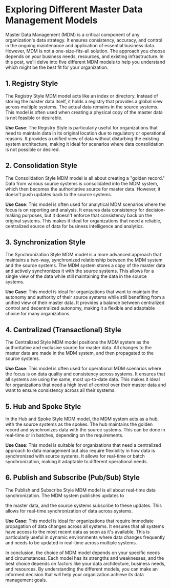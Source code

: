 # Exploring Different Master Data Management Models

Master Data Management (MDM) is a critical component of any organization's data strategy. It ensures consistency, accuracy, and control in the ongoing maintenance and application of essential business data. However, MDM is not a one-size-fits-all solution. The approach you choose depends on your business needs, resources, and existing infrastructure. In this post, we'll delve into five different MDM models to help you understand which might be the best fit for your organization.

## 1. Registry Style

The Registry Style MDM model acts like an index or directory. Instead of storing the master data itself, it holds a registry that provides a global view across multiple systems. The actual data remains in the source systems. This model is often used when creating a physical copy of the master data is not feasible or desirable. 

**Use Case**: The Registry Style is particularly useful for organizations that need to maintain data in its original location due to regulatory or operational reasons. It provides a unified view of data without disturbing the existing system architecture, making it ideal for scenarios where data consolidation is not possible or desired.

## 2. Consolidation Style

The Consolidation Style MDM model is all about creating a "golden record." Data from various source systems is consolidated into the MDM system, which then becomes the authoritative source for master data. However, it doesn't push updates back to the source systems.

**Use Case**: This model is often used for analytical MDM scenarios where the focus is on reporting and analysis. It ensures data consistency for decision-making purposes, but it doesn't enforce that consistency back on the original systems. This makes it ideal for organizations that need a reliable, centralized source of data for business intelligence and analytics.

## 3. Synchronization Style

The Synchronization Style MDM model is a more advanced approach that maintains a two-way, synchronized relationship between the MDM system and the source systems. The MDM system stores a copy of the master data and actively synchronizes it with the source systems. This allows for a single view of the data while still maintaining the data in the source systems.

**Use Case**: This model is ideal for organizations that want to maintain the autonomy and authority of their source systems while still benefiting from a unified view of their master data. It provides a balance between centralized control and decentralized autonomy, making it a flexible and adaptable choice for many organizations.

## 4. Centralized (Transactional) Style

The Centralized Style MDM model positions the MDM system as the authoritative and exclusive source for master data. All changes to the master data are made in the MDM system, and then propagated to the source systems.

**Use Case**: This model is often used for operational MDM scenarios where the focus is on data quality and consistency across systems. It ensures that all systems are using the same, most up-to-date data. This makes it ideal for organizations that need a high level of control over their master data and want to ensure consistency across all their systems.

## 5. Hub and Spoke Style

In the Hub and Spoke Style MDM model, the MDM system acts as a hub, with the source systems as the spokes. The hub maintains the golden record and synchronizes data with the source systems. This can be done in real-time or in batches, depending on the requirements.

**Use Case**: This model is suitable for organizations that need a centralized approach to data management but also require flexibility in how data is synchronized with source systems. It allows for real-time or batch synchronization, making it adaptable to different operational needs.

## 6. Publish and Subscribe (Pub/Sub) Style

The Publish and Subscribe Style MDM model is all about real-time data synchronization. The MDM system publishes updates to

the master data, and the source systems subscribe to these updates. This allows for real-time synchronization of data across systems.

**Use Case**: This model is ideal for organizations that require immediate propagation of data changes across all systems. It ensures that all systems have access to the most recent data as soon as it's available. This is particularly useful in dynamic environments where data changes frequently and needs to be updated in real-time across multiple systems.

In conclusion, the choice of MDM model depends on your specific needs and circumstances. Each model has its strengths and weaknesses, and the best choice depends on factors like your data architecture, business needs, and resources. By understanding the different models, you can make an informed decision that will help your organization achieve its data management goals.